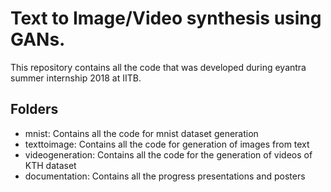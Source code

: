 # Text to Image/Video synthesis using GANs.
This repository contains all the code that was developed during eyantra summer internship 2018 at IITB.

## Folders
* mnist: Contains all the code for mnist dataset generation 
* texttoimage: Contains all the code for generation of images from text
* videogeneration: Contains all the code for the generation of videos of KTH dataset
* documentation: Contains all the progress presentations and posters
